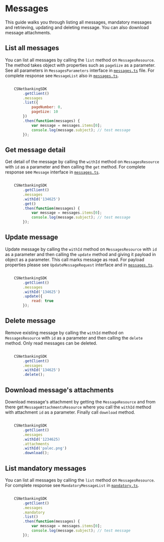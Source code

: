 # Messages

This guide walks you through listing all messages, mandatory messages and retrieving, updating and deleting message. You can also download message attachments.

## List all messages

You can list all messages by calling the `list` method on `MessagesResource`. The method takes object with properties such as `pageSize` as a parameter. See all parameters in `MessagesParameters` interface in [`messages.ts`](../lib/messages/messages.ts) file. For complete response see `MessageList` also in [`messages.ts`](../lib/messages/messages.ts).

```javascript

    CSNetbankingSDK
        .getClient()
        .messages
        .list({
            pageNumber: 0,
            pageSize: 10
        })
        .then(function(messages) {
            var message = messages.items[0];
            console.log(message.subject); // test message
        });

```

## Get message detail

Get detail of the message by calling the `withId` method on `MessagesResource` with `id` as a parameter and then calling the `get` method. For complete response see `Message` interface in [`messages.ts`](../lib/messages/messages.ts).

```javascript

    CSNetbankingSDK
        .getClient()
        .messages
        .withId('134625')
        .get()
        .then(function(messages) {
            var message = messages.items[0];
            console.log(message.subject); // test message
        });

```

## Update message

Update message by calling the `withId` method on `MessagesResource` with `id` as a parameter and then calling the `update` method and giving it payload in object as a parameter. This call marks message as read. For payload properties please see `UpdateMessageRequest` interface and in [`messages.ts`](../lib/messages/messages.ts). 

```javascript

    CSNetbankingSDK
        .getClient()
        .messages
        .withId('134625')
        .update({
            read: true
        });

```

## Delete message

Remove existing message by calling the `withId` method on `MessagesResource` with `id` as a parameter and then calling the `delete` method. Only read messages can be deleted.

```javascript

    CSNetbankingSDK
        .getClient()
        .messages
        .withId('134625')
        .delete();

```

## Download message's attachments

Download message's attachment by getting the `MessageResource` and from there get `MessageAttachmentsResource` where you call the `withId` method with attachment `id` as a parameter. Finally call `download` method.

```javascript

    CSNetbankingSDK
        .getClient()
        .messages
        .withId('1234625)
        .attachments
        .withId('palec.png')
        .download();

```

## List mandatory messages

You can list all messages by calling the `list` method on `MessagesResource`. For complete response see `MandatoryMessageList` in [`mandatory.ts`](../lib/messages/mandatory.ts).

```javascript

    CSNetbankingSDK
        .getClient()
        .messages
        .mandatory
        .list()
        .then(function(messages) {
            var message = messages.items[0];
            console.log(message.subject); // test message
        });

```
